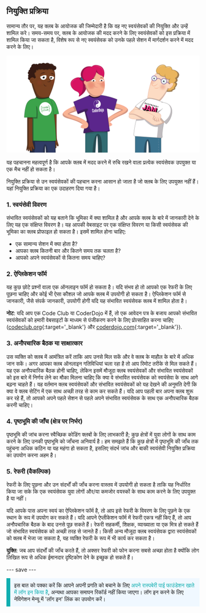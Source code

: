 ## नियुक्ति प्रक्रिया

सामान्य तौर पर, यह क्लब के आयोजक की जिम्मेदारी है कि वह नए स्वयंसेवकों की नियुक्ति और उन्हें शामिल करे। समय-समय पर, क्लब के आयोजक की मदद करने के लिए स्वयंसेवकों को इस प्रक्रिया में शामिल किया जा सकता है, विशेष रूप से नए स्वयंसेवक को उनके पहले सेशन में मार्गदर्शन करने में मदद करने के लिए।

![तीन स्वयंसेवक खड़े हैं।](images/2-RPF-Volunteers.png)

यह पहचानना महत्वपूर्ण है कि आपके क्लब में मदद करने में रुचि रखने वाला प्रत्येक स्वयंसेवक उपयुक्त या एक मैच नहीं हो सकता है।

नियुक्ति प्रक्रिया से उन स्वयंसेवकों की पहचान करना आसान हो जाता है जो क्लब के लिए उपयुक्त नहीं हैं। यहां नियुक्ति प्रक्रिया का एक उदाहरण दिया गया है।

### 1. स्वयंसेवी विवरण


संभावित स्वयंसेवकों को यह बताने कि भूमिका में क्या शामिल है और आपके क्लब के बारे में जानकारी देने के लिए यह एक संक्षिप्त विवरण है। यह आपकी वेबसाइट पर एक संक्षिप्त विवरण या किसी स्वयंसेवक की भूमिका का क्लब प्रोफाइल हो सकता है। इसमें शामिल होना चाहिए:

* एक सामान्य सेशन में क्या होता है?
* आपका क्लब कितनी बार और कितने समय तक चलता है?
* आपको अपने स्वयंसेवकों से कितना समय चाहिए?

### 2. ऐप्लिकेशन फॉर्म

यह कुछ छोटे प्रश्नों वाला एक ऑनलाइन फॉर्म हो सकता है। यदि संभव हो तो आपको एक रेफरी के लिए पूछना चाहिए और कोई भी ऐसा कौशल जो आपके क्लब में उपयोगी हो सकता है। ऐप्लिकेशन फॉर्म से जानकारी, जैसे संपर्क जानकारी, उपयोगी होगी यदि यह संभावित स्वयंसेवक क्लब में शामिल होता है।

**नोट**: यदि आप एक Code Club या CoderDojo में हैं, तो एक आवेदन पत्र के बजाय आपको संभावित स्वयंसेवकों को हमारी वेबसाइटों के माध्यम से पंजीकरण करने के लिए प्रोत्साहित करना चाहिए ([codeclub.org](https://codeclub.org){:target='_blank'} और [coderdojo.com](https://coderdojo.com){:target='_blank'}).

### 3. अनौपचारिक बैठक या साक्षात्कार

उस व्यक्ति को क्लब में आमंत्रित करें ताकि आप उनसे मिल सकें और वे क्लब के माहौल के बारे में अधिक जान सकें। अगर आपका क्लब ऑनलाइन गतिविधियां चला रहा है तो आप रिमोट तरीके से मिल सकते हैं। यह एक अनौपचारिक बैठक होनी चाहिए, लेकिन इसमें मौजूदा क्लब स्वयंसेवकों और संभावित स्वयंसेवकों को इस बारे में निर्णय लेने का मौका मिलना चाहिए कि क्या वे संभावित स्वयंसेवक को स्वयंसेवा के साथ आगे बढ़ना चाहते हैं। यह वर्तमान क्लब स्वयंसेवकों और संभावित स्वयंसेवकों को यह देखने की अनुमति देगी कि क्या वे क्लब सेटिंग में एक साथ अच्छी तरह से काम कर सकते हैं। यदि आप पहली बार अपना क्लब शुरू कर रहे हैं, तो आपको अपने पहले सेशन से पहले अपने संभावित स्वयंसेवक के साथ एक अनौपचारिक बैठक करनी चाहिए।

### 4. पृष्ठभूमि की जाँच (क्षेत्र पर निर्भर)

पृष्ठभूमि की जांच करना स्वैच्छिक कोडिंग क्लबों के लिए लाभकारी है; कुछ क्षेत्रों में युवा लोगों के साथ काम करने के लिए उनकी पृष्ठभूमि को जाँचना अनिवार्य है। हम समझते हैं कि कुछ क्षेत्रों में पृष्ठभूमि की जाँच तक पहुंचना अधिक कठिन या यह महंगा हो सकता है, इसलिए संदर्भ जांच और बाकी स्वयंसेवी नियुक्ति प्रक्रिया का उपयोग करना अहम है।

### 5. रेफरी (वैकल्पिक)

रेफरी के लिए पूछना और उन संदर्भों की जाँच करना वास्तव में उपयोगी हो सकता है ताकि यह निर्धारित किया जा सके कि एक स्वयंसेवक युवा लोगों और/या कमजोर वयस्कों के साथ काम करने के लिए उपयुक्त है या नहीं।

यदि आपके पास अपना स्वयं का ऐप्लिकेशन फॉर्म है, तो आप इसे रेफरी के विवरण के लिए पूछने के एक स्थान के रूप में उपयोग कर सकते हैं। यदि आपने ऐप्लीकेशन फॉर्म में रेफरी एकत्र नहीं किए हैं, तो आप अनौपचारिक बैठक के बाद उनसे पूछ सकते हैं। रेफरी सहकर्मी, शिक्षक, व्याख्याता या एक मित्र हो सकते हैं जो संभावित स्वयंसेवक को अच्छी तरह से जानते हैं। किसी अन्य मौजूदा क्लब स्वयंसेवक द्वारा स्वयंसेवकों को क्लब में भेजा जा सकता है, यह व्यक्ति रेफरी के रूप में भी कार्य कर सकता है।

**युक्ति**: जब आप संदर्भों की जाँच करते हैं, तो अक्सर रेफरी को फोन करना सबसे अच्छा होता है क्योंकि लोग लिखित रूप से अधिक ईमानदार दृष्टिकोण देने के इच्छुक हो सकते हैं।

--- save ---

<p style="border-left: solid; border-width:10px; border-color: #0faeb0; background-color: aliceblue; padding: 10px;">
इस बात को पक्का करें कि आपने अपनी प्रगति को बचाने के लिए <span style="color: #0faeb0">अपने रास्पबेरी पाई फाउंडेशन खाते में लॉग इन किया है</span>, अन्यथा आपका समापन रिकॉर्ड नहीं किया जाएगा। लॉग इन करने के लिए नेविगेशन मेन्यू में 'लॉग इन' लिंक का उपयोग करें।
</p>

